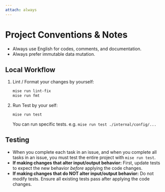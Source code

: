 ```yaml
---
attach: always
---
```


# Project Conventions & Notes

- Always use English for codes, comments, and documentation.
- Always prefer immutable data mutation.

## Local Workflow

1. Lint / Format your changes by yourself:

    ```bash
    mise run lint-fix
    mise run fmt
    ```

2. Run Test by your self:

    ```bash
    mise run test
    ```

    You can run specific tests. e.g. `mise run test ./internal/config/...`

## Testing

- When you complete each task in an issue, and when you complete all tasks in an issue, you must test the entire project with `mise run test`.
- **If making changes that alter input/output behavior:** First, update tests to expect the new behavior *before* applying the code changes.
- **If making changes that do NOT alter input/output behavior:** Do not modify tests. Ensure all existing tests pass after applying the code changes.
